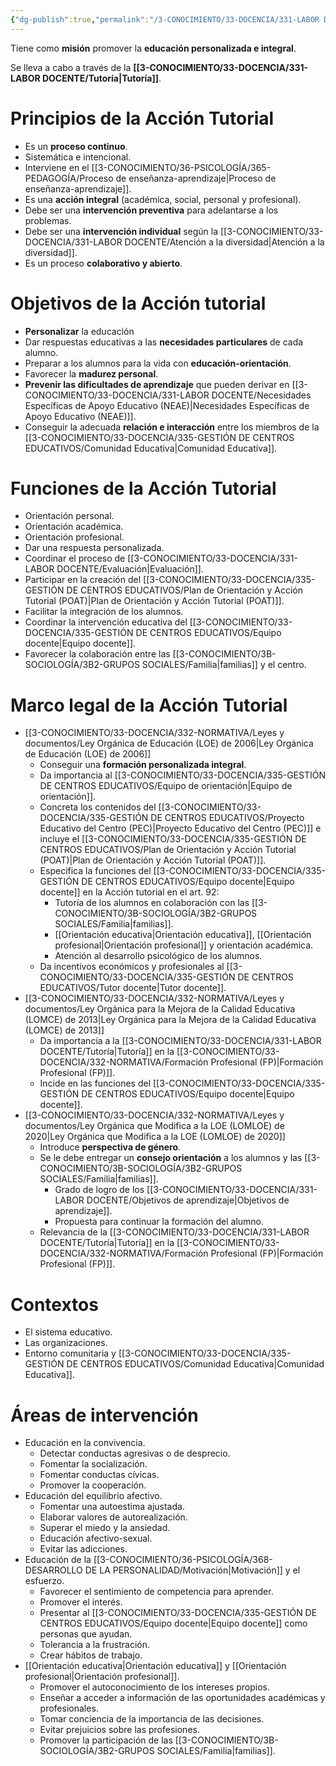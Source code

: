 ```yaml
---
{"dg-publish":true,"permalink":"/3-CONOCIMIENTO/33-DOCENCIA/331-LABOR DOCENTE/Acción tutorial/"}
---
```


Tiene como **misión** promover la **educación personalizada e integral**.

Se lleva a cabo a través de la **[[3-CONOCIMIENTO/33-DOCENCIA/331-LABOR DOCENTE/Tutoría\|Tutoría]]**.

# Principios de la Acción Tutorial
- Es un **proceso continuo**.
- Sistemática e intencional.
- Interviene en el [[3-CONOCIMIENTO/36-PSICOLOGÍA/365-PEDAGOGÍA/Proceso de enseñanza-aprendizaje\|Proceso de enseñanza-aprendizaje]].
- Es una **acción integral** (académica, social, personal y profesional).
- Debe ser una **intervención preventiva** para adelantarse a los problemas.
- Debe ser una **intervención individual** según la [[3-CONOCIMIENTO/33-DOCENCIA/331-LABOR DOCENTE/Atención a la diversidad\|Atención a la diversidad]].
- Es un proceso **colaborativo y abierto**.

# Objetivos de la Acción tutorial
- **Personalizar** la educación
- Dar respuestas educativas a las **necesidades particulares** de cada alumno.
- Preparar a los alumnos para la vida con **educación-orientación**.
- Favorecer la **madurez personal**.
- **Prevenir las dificultades de aprendizaje** que pueden derivar en [[3-CONOCIMIENTO/33-DOCENCIA/331-LABOR DOCENTE/Necesidades Específicas de Apoyo Educativo (NEAE)\|Necesidades Específicas de Apoyo Educativo (NEAE)]].
- Conseguir la adecuada **relación e interacción** entre los miembros de la [[3-CONOCIMIENTO/33-DOCENCIA/335-GESTIÓN DE CENTROS EDUCATIVOS/Comunidad Educativa\|Comunidad Educativa]].

# Funciones de la Acción Tutorial 
- Orientación personal.
- Orientación académica.
- Orientación profesional.
- Dar una respuesta personalizada.
- Coordinar el proceso de [[3-CONOCIMIENTO/33-DOCENCIA/331-LABOR DOCENTE/Evaluación\|Evaluación]].
- Participar en la creación del [[3-CONOCIMIENTO/33-DOCENCIA/335-GESTIÓN DE CENTROS EDUCATIVOS/Plan de Orientación y Acción Tutorial (POAT)\|Plan de Orientación y Acción Tutorial (POAT)]].
- Facilitar la integración de los alumnos.
- Coordinar la intervención educativa del [[3-CONOCIMIENTO/33-DOCENCIA/335-GESTIÓN DE CENTROS EDUCATIVOS/Equipo docente\|Equipo docente]].
- Favorecer la colaboración entre las [[3-CONOCIMIENTO/3B-SOCIOLOGÍA/3B2-GRUPOS SOCIALES/Familia\|familias]] y el centro.

# Marco legal de la Acción Tutorial
- [[3-CONOCIMIENTO/33-DOCENCIA/332-NORMATIVA/Leyes y documentos/Ley Orgánica de Educación (LOE) de 2006\|Ley Orgánica de Educación (LOE) de 2006]]
	- Conseguir una **formación personalizada integral**.
	- Da importancia al [[3-CONOCIMIENTO/33-DOCENCIA/335-GESTIÓN DE CENTROS EDUCATIVOS/Equipo de orientación\|Equipo de orientación]].
	- Concreta los contenidos del [[3-CONOCIMIENTO/33-DOCENCIA/335-GESTIÓN DE CENTROS EDUCATIVOS/Proyecto Educativo del Centro (PEC)\|Proyecto Educativo del Centro (PEC)]] e incluye el [[3-CONOCIMIENTO/33-DOCENCIA/335-GESTIÓN DE CENTROS EDUCATIVOS/Plan de Orientación y Acción Tutorial (POAT)\|Plan de Orientación y Acción Tutorial (POAT)]].
	- Especifica la funciones del [[3-CONOCIMIENTO/33-DOCENCIA/335-GESTIÓN DE CENTROS EDUCATIVOS/Equipo docente\|Equipo docente]] en la Acción tutorial en el art. 92:
		- Tutoría de los alumnos en colaboración con las [[3-CONOCIMIENTO/3B-SOCIOLOGÍA/3B2-GRUPOS SOCIALES/Familia\|familias]].
		- [[Orientación educativa\|Orientación educativa]], [[Orientación profesional\|Orientación profesional]] y orientación académica.
		- Atención al desarrollo psicológico de los alumnos.
	- Da incentivos económicos y profesionales al [[3-CONOCIMIENTO/33-DOCENCIA/335-GESTIÓN DE CENTROS EDUCATIVOS/Tutor docente\|Tutor docente]].
- [[3-CONOCIMIENTO/33-DOCENCIA/332-NORMATIVA/Leyes y documentos/Ley Orgánica para la Mejora de la Calidad Educativa (LOMCE) de 2013\|Ley Orgánica para la Mejora de la Calidad Educativa (LOMCE) de 2013]]
	- Da importancia a la [[3-CONOCIMIENTO/33-DOCENCIA/331-LABOR DOCENTE/Tutoría\|Tutoría]] en la [[3-CONOCIMIENTO/33-DOCENCIA/332-NORMATIVA/Formación Profesional (FP)\|Formación Profesional (FP)]].
	- Incide en las funciones del [[3-CONOCIMIENTO/33-DOCENCIA/335-GESTIÓN DE CENTROS EDUCATIVOS/Equipo docente\|Equipo docente]].
- [[3-CONOCIMIENTO/33-DOCENCIA/332-NORMATIVA/Leyes y documentos/Ley Orgánica que Modifica a la LOE (LOMLOE) de 2020\|Ley Orgánica que Modifica a la LOE (LOMLOE) de 2020]]
	- Introduce **perspectiva de género**.
	- Se le debe entregar un **consejo orientación** a los alumnos y las [[3-CONOCIMIENTO/3B-SOCIOLOGÍA/3B2-GRUPOS SOCIALES/Familia\|familias]].
		- Grado de logro de los [[3-CONOCIMIENTO/33-DOCENCIA/331-LABOR DOCENTE/Objetivos de aprendizaje\|Objetivos de aprendizaje]].
		- Propuesta para continuar la formación del alumno.
	- Relevancia de la [[3-CONOCIMIENTO/33-DOCENCIA/331-LABOR DOCENTE/Tutoría\|Tutoría]] en la [[3-CONOCIMIENTO/33-DOCENCIA/332-NORMATIVA/Formación Profesional (FP)\|Formación Profesional (FP)]].

# Contextos
- El sistema educativo.
- Las organizaciones.
- Entorno comunitaria y [[3-CONOCIMIENTO/33-DOCENCIA/335-GESTIÓN DE CENTROS EDUCATIVOS/Comunidad Educativa\|Comunidad Educativa]].

# Áreas de intervención
- Educación en la convivencia.
	- Detectar conductas agresivas o de desprecio.
	- Fomentar la socialización.
	- Fomentar conductas cívicas.
	- Promover la cooperación.
- Educación del equilibrio afectivo.
	- Fomentar una autoestima ajustada.
	- Elaborar valores de autorealización.
	- Superar el miedo y la ansiedad.
	- Educación afectivo-sexual.
	- Evitar las adicciones.
- Educación de la [[3-CONOCIMIENTO/36-PSICOLOGÍA/368-DESARROLLO DE LA PERSONALIDAD/Motivación\|Motivación]] y el esfuerzo.
	- Favorecer el sentimiento de competencia para aprender.
	- Promover el interés.
	- Presentar al [[3-CONOCIMIENTO/33-DOCENCIA/335-GESTIÓN DE CENTROS EDUCATIVOS/Equipo docente\|Equipo docente]] como personas que ayudan.
	- Tolerancia a la frustración.
	- Crear hábitos de trabajo.
- [[Orientación educativa\|Orientación educativa]] y [[Orientación profesional\|Orientación profesional]].
	- Promover el autoconocimiento de los intereses propios.
	- Enseñar a acceder a información de las oportunidades académicas y profesionales. 
	- Tomar conciencia de la importancia de las decisiones.
	- Evitar prejuicios sobre las profesiones.
	- Promover la participación de las [[3-CONOCIMIENTO/3B-SOCIOLOGÍA/3B2-GRUPOS SOCIALES/Familia\|familias]].